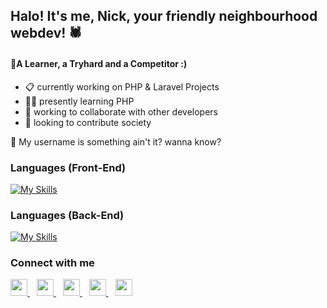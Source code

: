## Halo! It's me, Nick, your friendly neighbourhood webdev! 🕷

#### 📌A Learner, a Tryhard and a Competitor :)

- 📋 currently working on PHP & Laravel Projects
- 👨‍💻 presently learning PHP
- 👯 working to collaborate with other developers
- 📌 looking to contribute society

🐞 My username is something ain't it? wanna know?

### Languages (Front-End)

[![My Skills](https://skillicons.dev/icons?i=js,html,css,bootstrap,tailwind)](https://skillicons.dev)

### Languages (Back-End)

[![My Skills](https://skillicons.dev/icons?i=php,laravel,mysql,py)](https://skillicons.dev)

### <p align="left">Connect with me</p>

<p align="left">
  <a href="https://discord.com/users[553428952199200788]">
    <img src="https://skillicons.dev/icons?i=discord" height="27px" />
  </a> &ensp;
  <a href="https://www.instagram.com/sleepy_nicck/">
    <img src="https://skillicons.dev/icons?i=instagram" height="27px" />
  </a> &ensp;
  <a href="https://twitter.com/aungchitmin_dev">
    <img src="https://skillicons.dev/icons?i=twitter" height="27px" />
  </a> &ensp;
  <a href="https://www.linkedin.com/in/aung-chit-minn-889046238/">
    <img src="https://skillicons.dev/icons?i=linkedin" height="27px" />
  </a> &ensp;
  <a href="https://stackoverflow.com/users/21221966/aungchitminn-dev">
    <img src="https://skillicons.dev/icons?i=stackoverflow" height="27px" />
  </a>
</p>


